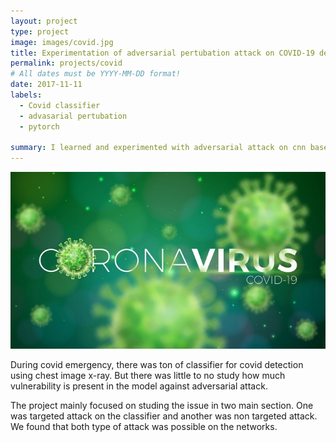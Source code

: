 ```yaml
---
layout: project
type: project
image: images/covid.jpg
title: Experimentation of adversarial pertubation attack on COVID-19 detection model
permalink: projects/covid
# All dates must be YYYY-MM-DD format!
date: 2017-11-11
labels:
  - Covid classifier
  - advasarial pertubation
  - pytorch

summary: I learned and experimented with adversarial attack on cnn based image classifier. 
---
```


<div class="ui images">
  <img class="ui image" src="../images/covid_wall.jpg">
</div>


During covid emergency, there was ton of classifier for covid detection using chest image x-ray. But there was little to no study how much vulnerability is present in the model against adversarial attack.

The project mainly focused on studing the issue in two main section. One was targeted attack on the classifier and another was non targeted attack. We found that both type of attack was possible on the networks.

